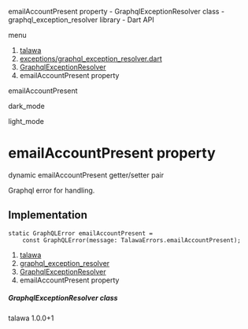 




emailAccountPresent property - GraphqlExceptionResolver class - graphql\_exception\_resolver library - Dart API







menu

1. [talawa](../../index.html)
2. [exceptions/graphql\_exception\_resolver.dart](../../file-___home_harshil_Desktop_open-source_palisadoes_talawa_lib_exceptions_graphql_exception_resolver/)
3. [GraphqlExceptionResolver](../../file-___home_harshil_Desktop_open-source_palisadoes_talawa_lib_exceptions_graphql_exception_resolver/GraphqlExceptionResolver-class.html)
4. emailAccountPresent property

emailAccountPresent


dark\_mode

light\_mode




# emailAccountPresent property


dynamic
emailAccountPresent
getter/setter pair

Graphql error for handling.


## Implementation

```
static GraphQLError emailAccountPresent =
    const GraphQLError(message: TalawaErrors.emailAccountPresent);
```

 


1. [talawa](../../index.html)
2. [graphql\_exception\_resolver](../../file-___home_harshil_Desktop_open-source_palisadoes_talawa_lib_exceptions_graphql_exception_resolver/)
3. [GraphqlExceptionResolver](../../file-___home_harshil_Desktop_open-source_palisadoes_talawa_lib_exceptions_graphql_exception_resolver/GraphqlExceptionResolver-class.html)
4. emailAccountPresent property

##### GraphqlExceptionResolver class





talawa
1.0.0+1






